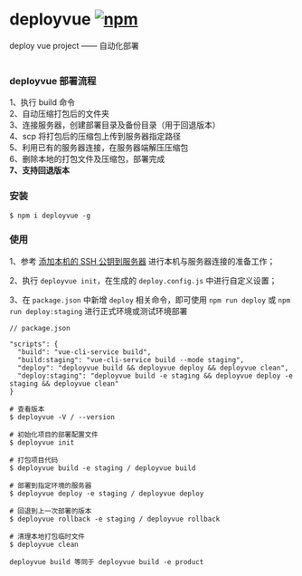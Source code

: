 # deployvue [![npm](https://img.shields.io/npm/v/deployvue.svg?style=flat-square)](https://www.npmjs.com/package/deployvue)

deploy vue project —— 自动化部署<br><br>

### deployvue 部署流程

1、执行 build 命令  
2、自动压缩打包后的文件夹  
3、连接服务器，创建部署目录及备份目录（用于回退版本）  
4、scp 将打包后的压缩包上传到服务器指定路径  
5、利用已有的服务器连接，在服务器端解压压缩包  
6、删除本地的打包文件及压缩包，部署完成  
**7、支持回退版本**

### 安装

```
$ npm i deployvue -g
```


### 使用

1、参考 <a href="https://liuxianyu.cn/article/cent-os-base.html#%E4%BA%8C-%E6%B7%BB%E5%8A%A0%E6%9C%AC%E6%9C%BA%E7%9A%84-ssh-%E5%85%AC%E9%92%A5%E5%88%B0%E6%9C%8D%E5%8A%A1%E5%99%A8" target="_black">添加本机的 SSH 公钥到服务器</a> 进行本机与服务器连接的准备工作；

2、执行 `deployvue init`，在生成的 `deploy.config.js` 中进行自定义设置；

3、在 `package.json` 中新增 `deploy` 相关命令，即可使用 `npm run deploy` 或 `npm run deploy:staging` 进行正式环境或测试环境部署
```
// package.json

"scripts": {
  "build": "vue-cli-service build",
  "build:staging": "vue-cli-service build --mode staging",
  "deploy": "deployvue build && deployvue deploy && deployvue clean",
  "deploy:staging": "deployvue build -e staging && deployvue deploy -e staging && deployvue clean"
}
```

```
# 查看版本
$ deployvue -V / --version

# 初始化项目的部署配置文件
$ deployvue init

# 打包项目代码
$ deployvue build -e staging / deployvue build

# 部署到指定环境的服务器
$ deployvue deploy -e staging / deployvue deploy

# 回退到上一次部署的版本
$ deployvue rollback -e staging / deployvue rollback

# 清理本地打包临时文件
$ deployvue clean

deployvue build 等同于 deployvue build -e product
```
